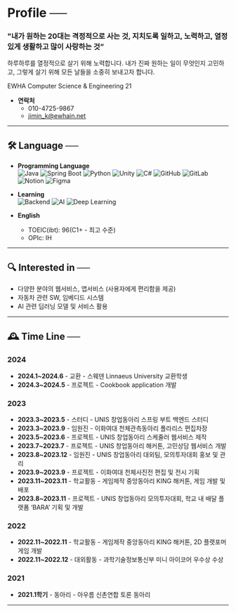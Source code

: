 # Profile  ──

### "내가 원하는 20대는 **격정적으로 사는 것, 지치도록 일하고, 노력하고, 열정있게 생활하고 많이 사랑하는 것”**
하루하루를 열정적으로 살기 위해 노력합니다. 내가 진짜 원하는 일이 무엇인지 고민하고, 그렇게 살기 위해 모든 날들을 소중히 보내고자 합니다.

EWHA Computer Science & Engineering 21

- **연락처**  
    - 010-4725-9867  
    - jimin_k@ewhain.net  

---

## 🛠️ Language  ──

- **Programming Language**  
  ![Java](https://img.shields.io/badge/Java-007396?style=for-the-badge&logo=java&logoColor=white) 
  ![Spring Boot](https://img.shields.io/badge/Spring%20Boot-6DB33F?style=for-the-badge&logo=spring-boot&logoColor=white) 
  ![Python](https://img.shields.io/badge/Python-3776AB?style=for-the-badge&logo=python&logoColor=white)
  ![Unity](https://img.shields.io/badge/Unity-000000?style=for-the-badge&logo=unity&logoColor=white) 
  ![C#](https://img.shields.io/badge/C%23-239120?style=for-the-badge&logo=csharp&logoColor=white) 
  ![GitHub](https://img.shields.io/badge/GitHub-181717?style=for-the-badge&logo=github&logoColor=white) 
  ![GitLab](https://img.shields.io/badge/GitLab-FCA121?style=for-the-badge&logo=gitlab&logoColor=white) 
  ![Notion](https://img.shields.io/badge/Notion-000000?style=for-the-badge&logo=notion&logoColor=white) 
  ![Figma](https://img.shields.io/badge/Figma-F24E1E?style=for-the-badge&logo=figma&logoColor=white)

- **Learning**  
  ![Backend](https://img.shields.io/badge/Backend_Development-000000?style=for-the-badge&logo=spring&logoColor=white) 
  ![AI](https://img.shields.io/badge/AI_Machine%20Learning-000000?style=for-the-badge&logo=ai&logoColor=white) 
  ![Deep Learning](https://img.shields.io/badge/Deep_Learning-0085CA?style=for-the-badge&logo=deep-learning&logoColor=white)

- **English**  
  - TOEIC(ibt): 96(C1+ - 최고 수준)  
  - OPIc: IH

---

## 🔍 Interested in  ──

- 다양한 분야의 웹서비스, 앱서비스 (사용자에게 편리함을 제공)
- 자동차 관련 SW, 임베디드 시스템
- AI 관련 딥러닝 모델 및 서비스 활용

---

## 🕰️ Time Line  ──

### 2024
- **2024.1~2024.6** - 교환 - 스웨덴 Linnaeus University 교환학생
- **2024.3~2024.5** - 프로젝트 - Cookbook application 개발

### 2023
- **2023.3~2023.5** - 스터디 - UNIS 창업동아리 스프링 부트 백엔드 스터디
- **2023.3~2023.9** - 임원진 - 이화여대 천체관측동아리 폴라리스 편집차장
- **2023.5~2023.6** - 프로젝트 - UNIS 창업동아리 스케줄러 웹서비스 제작
- **2023.7~2023.7** - 프로젝트 - UNIS 창업동아리 해커톤, 고민상담 웹서비스 개발
- **2023.8~2023.12** - 임원진 - UNIS 창업동아리 대외팀, 모의투자대회 홍보 및 관리
- **2023.9~2023.9** - 프로젝트 - 이화여대 천체사진전 편집 및 전시 기획
- **2023.11~2023.11** - 학교활동 - 게임제작 중앙동아리 KING 해커톤, 게임 개발 및 배포
- **2023.8~2023.11** - 프로젝트 - UNIS 창업동아리 모의투자대회, 학교 내 배달 플랫폼 ‘BARA’ 기획 및 개발

### 2022
- **2022.11~2022.11** - 학교활동 - 게임제작 중앙동아리 KING 해커톤, 2D 플랫포머 게임 개발
- **2022.11~2022.12** - 대외활동 - 과학기술정보통신부 미니 아이코어 우수상 수상

### 2021
- **2021.1학기** - 동아리 - 아우름 신촌연합 토론 동아리

---
